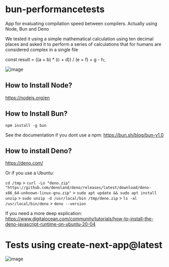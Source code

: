 # bun-performancetests
App for evaluating compilation speed between compilers. Actually using Node, Bun and Deno 

We tested it using a simple mathematical calculation using ten decimal places and asked it to perform a series of calculations that for humans are considered complex in a single file

const result = ((a + b) * (c + d)) / (e + f) + g - h;

![image](https://github.com/Yagasaki7K/bun-performancetests/assets/23272064/9c99d1eb-122e-4207-a16b-df7ed0328038)

## How to Install Node?
https://nodejs.org/en

## How to Install Bun?
```shell 
npm install -g bun
```
See the documentation if you dont use a npm: https://bun.sh/blog/bun-v1.0

## How to install Deno?
https://deno.com/

Or if you use a Ubuntu:

`cd /tmp` > `curl -Lo "deno.zip" "https://github.com/denoland/deno/releases/latest/download/deno-x86_64-unknown-linux-gnu.zip"` >
`sudo apt update && sudo apt install unzip` > `sudo unzip -d /usr/local/bin /tmp/deno.zip` > `ls -al /usr/local/bin/deno` > `deno --version`

If you need a more deep explication: https://www.digitalocean.com/community/tutorials/how-to-install-the-deno-javascript-runtime-on-ubuntu-20-04

# Tests using create-next-app@latest
![image](https://github.com/Yagasaki7K/bun-performancetests/assets/23272064/e902a0f2-9469-4bf4-8ebe-75a726a6e29e)

